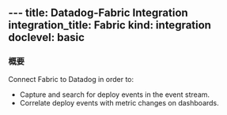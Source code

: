 --- title: Datadog-Fabric Integration integration_title: Fabric kind: integration
doclevel: basic
---

### 概要

Connect Fabric to Datadog in order to:

* Capture and search for deploy events in the event stream.
* Correlate deploy events with metric changes on dashboards.



